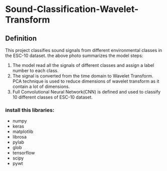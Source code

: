 # Sound-Classification-Wavelet-Transform


## Definition

This project classifies sound signals from different environmental classes in the ESC-10 dataset. the above photo summarizes the model steps: <br/>
1. The model read all the signals of different classes and assign a label number to each class.
2. The  signal is converted from the time domain to Wavelet Transform. PCA technique is used to reduce dimensions of wavelet transform as it contain a lot of dimensions.
3. Full Convolutional Neural Network(CNN) is defined and used to classify 10 different classes of ESC-10 dataset.


### install this libraries:
- numpy
- keras
- matplotlib
- librosa
- pylab
- glob
- tensorflow
- scipy
- pywt
